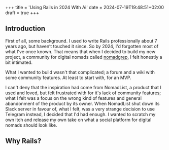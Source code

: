 +++
title = 'Using Rails in 2024 With Ai'
date = 2024-07-19T19:48:51+02:00
draft = true
+++

## Introduction
First of all, some background. I used to write Rails professionally about 7 years ago, but haven’t touched it since. So by 2024, I'd forgotten most of what I've once known. That means that when I decided to build my new project, a community for digital nomads called [nomadgrep](https://www.nomadgrep.com), I felt honestly a bit intimated.

What I wanted to build wasn't that complicated; a forum and a wiki with some community features. At least to start with, for an MVP.

I can't deny that the inspiration had come from NomadList, a product that I used and loved, but felt frustrated with for it's lack of community features; what I felt was a focus on the wrong kind of features and general abandonment of the product by its owner. When NomadList shut down its Slack server in favour of, what I felt, was a very strange decision to use Telegram instead, I decided that I'd had enough. I wanted to scratch my own itch and release my own take on what a social platform for digital nomads should look like.

## Why Rails?
